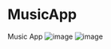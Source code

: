 # MusicApp
Music App 
![image](https://github.com/Durgun17/MusicApp/assets/120736801/fc68cc9e-4446-411b-866d-22aed211fdb2)
![image](https://github.com/Durgun17/MusicApp/assets/120736801/076e49f1-d100-4b16-b145-1ef960ae9c32)
